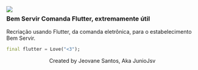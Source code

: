 <img align="left" src="https://i.imgur.com/qbianNjl.png">

### Bem Servir Comanda Flutter, extremamente útil
Recriação usando Flutter, da comanda eletrônica, para o estabelecimento Bem Servir.

```Dart
final flutter = Love("<3");
```
<p align="center">Created by Jeovane Santos, Aka JunioJsv</p>
